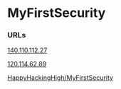 # MyFirstSecurity

### URLs
[140.110.112.27](http://140.110.112.27)

[120.114.62.89](http://120.114.62.89)

[HappyHackingHigh/MyFirstSecurity](https://github.com/HappyHackingHigh/MyFirstSecurity)
